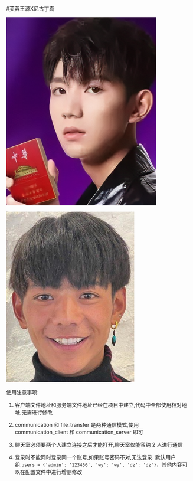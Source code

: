 #芙蓉王源X尼古丁真

![](./pcs/3.png)

![](./pcs/2.png)


使用注意事项:

1. 客户端文件地址和服务端文件地址已经在项目中建立,代码中全部使用相对地址,无需进行修改

2. communication 和 file_transfer 是两种通信模式,使用 communication_client 和 communication_server 即可

3. 聊天室必须要两个人建立连接之后才能打开,聊天室仅能容纳 2 人进行通信

4. 登录时不能同时登录同一个账号,如果账号密码不对,无法登录. 默认用户组:`users = {'admin': '123456', 'wy': 'wy', 'dz': 'dz'}`，其他内容可以在配置文件中进行增删修改
